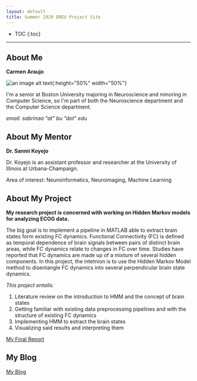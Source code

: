 ```yaml
---
layout: default
title: Summer 2020 DREU Project Site
---
```


* TOC
{:toc}

----

## About Me

  **Carmen Araujo**
  
  ![an image alt text](https://carmen-araujo.github.io/images/Profile2.jpg){:height="50%" width="50%"}

  I'm a senior at Boston University majoring in Neuroscience and minoring in Computer Science, so I'm part of both the Neuroscience department and the Computer Science department.

  _email: sabrinaa "at" bu "dot" edu_

## About My Mentor

  **Dr. Sanmi Koyejo**

  Dr. Koyejo is an assistant professor and researcher at the University of Illinois at Urbana-Champaign. 

  Area of interest: Neuroinformatics, Neuroimaging, Machine Learning

## About My Project

**My research project is concerned with working on Hidden Markov models for analyzing ECOG data.**

The big goal is to implement a pipeline in MATLAB able to extract brain states form existing FC dynamics. Functional Connectivity (FC) is defined as temporal dependence of brain signals between pairs of distinct brain areas, while FC dynamics relate to changes in FC over time. Studies have reported that FC dynamics are made up of a mixture of several hidden components. In this project, the intetnion is to use the Hidden Markov Model method to disentangle FC dynamics into several perpendicular brain state dynamics.

_This project entails:_

  1. Literature review on the introduction to HMM and the concept of brain states
  2. Getting familiar with existing data preprocessing pipelines and with the structure of existing FC dynamics
  3. Implementing HMM to estract the brain states
  4. Visualizing said results and interpreting them

[My Final Report](files/finalreport.pdf)

## My Blog

[My Blog](blog.html)

